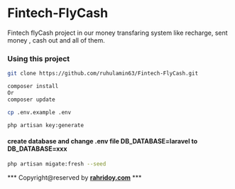 # Fintech-FlyCash
Fintech flyCash project in our money transfaring system like recharge, sent money , cash out and all of them.

### Using this project

```bash
git clone https://github.com/ruhulamin63/Fintech-FlyCash.git
```
```bash
composer install
Or
composer update
```
```bash
cp .env.example .env
```
```bash
php artisan key:generate
```
#### create database and change .env file DB_DATABASE=laravel to DB_DATABASE=xxx
```bash
php artisan migate:fresh --seed
```

*** Copyright@reserved by [**rahridoy.com**](https://rahridoy.com/) ***

